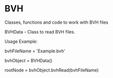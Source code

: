 # BVH
Classes, functions and code to work with BVH files

BVHData - Class to read BVH files. 

Usage Example:

bvhFileName = 'Example.bvh'

bvhObject = BVHData()

rootNode = bvhObject.bvhRead(bvhFileName)
